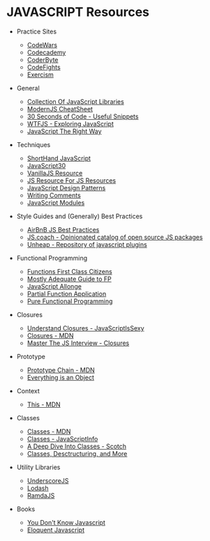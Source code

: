 # JAVASCRIPT Resources

* Practice Sites

  * [CodeWars](https://www.codewars.com)
  * [Codecademy](https://www.codecademy.com/en/tracks/javascript-combined)
  * [CoderByte](https://coderbyte.com/)
  * [CodeFights](https://codefights.com/)
  * [Exercism](http://exercism.io/)

* General

  * [Collection Of JavaScript Libraries](https://github.com/sorrycc/awesome-javascript)
  * [ModernJS CheatSheet](https://mbeaudru.github.io/modern-js-cheatsheet/)
  * [30 Seconds of Code - Useful Snippets](https://github.com/Chalarangelo/30-seconds-of-code)
  * [WTFJS - Exploring JavaScript](https://github.com/denysdovhan/wtfjs)
  * [JavaScript The Right Way](http://jstherightway.org/)

* Techniques

  * [ShortHand JavaScript](https://www.sitepoint.com/shorthand-javascript-techniques/)
  * [JavaScript30](https://javascript30.com/)
  * [VanillaJS Resource](http://youmightnotneedjquery.com/)
  * [JS Resource For JS Resources](http://superherojs.com/)
  * [JavaScript Design Patterns](https://addyosmani.com/resources/essentialjsdesignpatterns/book/)
  * [Writing Comments](https://css-tricks.com/the-art-of-comments/)
  * [JavaScript Modules](https://www.jvandemo.com/a-10-minute-primer-to-javascript-modules-module-formats-module-loaders-and-module-bundlers/)

* Style Guides and (Generally) Best Practices

  * [AirBnB JS Best Practices](https://github.com/airbnb/javascript)
  * [JS.coach - Opinionated catalog of open source JS packages](https://classic.js.coach/)
  * [Unheap - Repository of javascript plugins](http://www.unheap.com/)

* Functional Programming

  * [Functions First Class Citizens](http://ryanchristiani.com/functions-as-first-class-citizens-in-javascript/)
  * [Mostly Adequate Guide to FP](https://mostly-adequate.gitbooks.io/mostly-adequate-guide/)
  * [JavaScript Allonge](https://leanpub.com/javascriptallongesix/read)
  * [Partial Function Application](https://dev.to/ycmjason/how-to-make-functions-partially-applicable-in-javascript--416b)
  * [Pure Functional Programming](https://www.sitepoint.com/an-introduction-to-reasonably-pure-functional-programming/)

* Closures

  * [Understand Closures - JavaScriptIsSexy](http://javascriptissexy.com/understand-javascript-closures-with-ease/)
  * [Closures - MDN](https://developer.mozilla.org/en-US/docs/Web/JavaScript/Closures)
  * [Master The JS Interview - Closures](https://medium.com/javascript-scene/master-the-javascript-interview-what-is-a-closure-b2f0d2152b36)

* Prototype

  * [Prototype Chain - MDN](https://developer.mozilla.org/en-US/docs/Web/JavaScript/Inheritance_and_the_prototype_chain)
  * [Everything is an Object](http://radar.oreilly.com/2014/05/what-it-really-means-when-people-say-everything-in-javascript-is-an-object.html)

* Context

  * [This - MDN](https://developer.mozilla.org/en-US/docs/Web/JavaScript/Reference/Operators/this)

* Classes

  * [Classes - MDN](https://developer.mozilla.org/en-US/docs/Web/JavaScript/Reference/Classes)
  * [Classes - JavaScriptInfo](https://javascript.info/class)
  * [A Deep Dive Into Classes - Scotch](https://scotch.io/tutorials/better-javascript-with-es6-pt-ii-a-deep-dive-into-classes)
  * [Classes, Desctructuring, and More](https://github.com/DevMountain/javascript-iii-quokka)

* Utility Libraries

  * [UnderscoreJS](http://underscorejs.org/)
  * [Lodash](https://lodash.com/)
  * [RamdaJS](http://ramdajs.com/)

* Books

  * [You Don't Know Javascript](https://github.com/getify/You-Dont-Know-JS)
  * [Eloquent Javascript](http://eloquentjavascript.net/)

